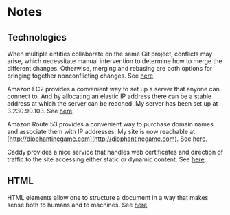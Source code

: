 # Notes

## Technologies

When multiple entities collaborate on the same Git project, conflicts may arise, which necessitate manual intervention to determine how to merge the different changes. Otherwise, merging and rebasing are both options for bringing together nonconflicting changes.
See [here](https://github.com/webprogramming260/.github/blob/main/profile/essentials/gitHub/gitHub.md).

Amazon EC2 provides a convenient way to set up a server that anyone can connect to. And by allocating an elastic IP address there can be a stable address at which the server can be reached. My server has been set up at 3.230.90.103.
See [here](https://github.com/webprogramming260/.github/blob/main/profile/webServers/amazonWebServicesEc2/amazonWebServicesEc2.md).

Amazon Route 53 provides a convenient way to purchase domain names and associate them with IP addresses. My site is now reachable at [http://diophantinegame.com](http://diophantinegame.com).
See [here](https://github.com/webprogramming260/.github/blob/main/profile/webServers/amazonWebServicesRoute53/amazonWebServicesRoute53.md).

Caddy provides a nice service that handles web certificates and direction of traffic to the site accessing either static or dynamic content.
See [here](https://github.com/webprogramming260/.github/blob/main/profile/webServers/https/https.md).

## HTML

HTML elements allow one to structure a document in a way that makes sense both to humans and to machines. See [here](https://github.com/webprogramming260/.github/blob/main/profile/html/structure/structure.md).
